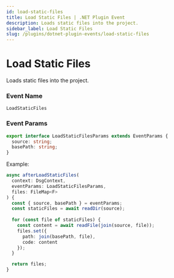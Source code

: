 ```yaml
---
id: load-static-files
title: Load Static Files | .NET Plugin Event
description: Loads static files into the project.
sidebar_label: Load Static Files
slug: /plugins/dotnet-plugin-events/load-static-files
---
```


# Load Static Files


Loads static files into the project.

### Event Name

`LoadStaticFiles`

### Event Params

```ts
export interface LoadStaticFilesParams extends EventParams {
  source: string;
  basePath: string;
}
```

Example:

```ts
async afterLoadStaticFiles(
  context: DsgContext,
  eventParams: LoadStaticFilesParams,
  files: FileMap<F>
) {
  const { source, basePath } = eventParams;
  const staticFiles = await readDir(source);
  
  for (const file of staticFiles) {
    const content = await readFile(join(source, file));
    files.set({
      path: join(basePath, file),
      code: content
    });
  }

  return files;
}
```